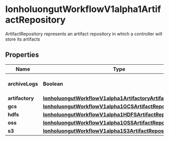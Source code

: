 

# IonholuongutWorkflowV1alpha1ArtifactRepository

ArtifactRepository represents an artifact repository in which a controller will store its artifacts

## Properties

Name | Type | Description | Notes
------------ | ------------- | ------------- | -------------
**archiveLogs** | **Boolean** | ArchiveLogs enables log archiving |  [optional]
**artifactory** | [**IonholuongutWorkflowV1alpha1ArtifactoryArtifactRepository**](IonholuongutWorkflowV1alpha1ArtifactoryArtifactRepository.md) |  |  [optional]
**gcs** | [**IonholuongutWorkflowV1alpha1GCSArtifactRepository**](IonholuongutWorkflowV1alpha1GCSArtifactRepository.md) |  |  [optional]
**hdfs** | [**IonholuongutWorkflowV1alpha1HDFSArtifactRepository**](IonholuongutWorkflowV1alpha1HDFSArtifactRepository.md) |  |  [optional]
**oss** | [**IonholuongutWorkflowV1alpha1OSSArtifactRepository**](IonholuongutWorkflowV1alpha1OSSArtifactRepository.md) |  |  [optional]
**s3** | [**IonholuongutWorkflowV1alpha1S3ArtifactRepository**](IonholuongutWorkflowV1alpha1S3ArtifactRepository.md) |  |  [optional]



